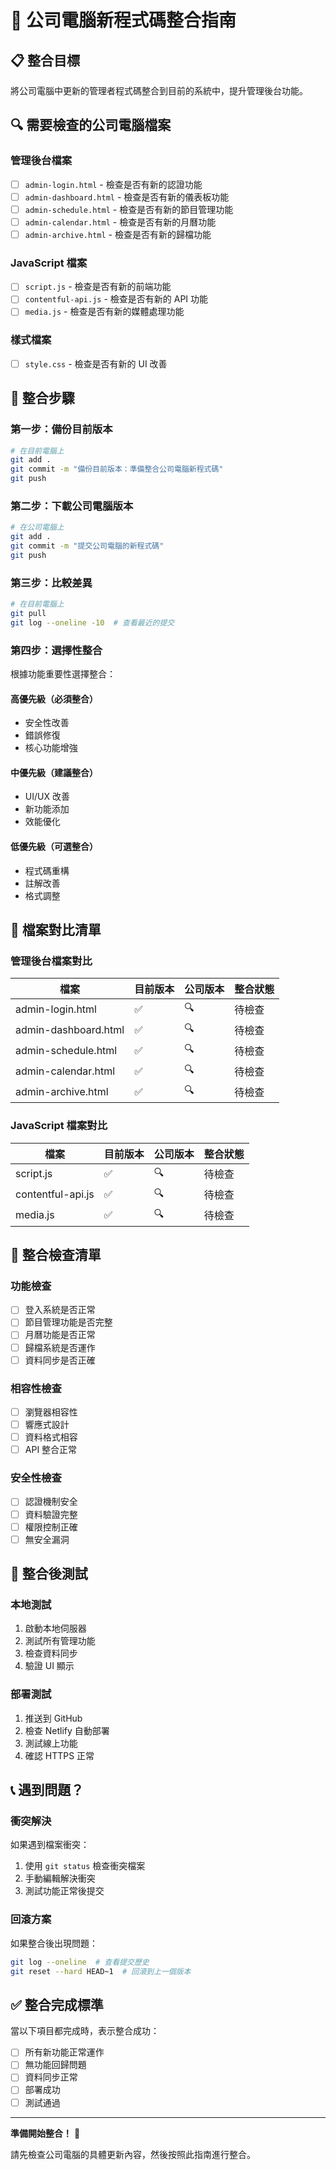 # 🏢 公司電腦新程式碼整合指南

## 📋 整合目標

將公司電腦中更新的管理者程式碼整合到目前的系統中，提升管理後台功能。

## 🔍 需要檢查的公司電腦檔案

### 管理後台檔案
- [ ] `admin-login.html` - 檢查是否有新的認證功能
- [ ] `admin-dashboard.html` - 檢查是否有新的儀表板功能
- [ ] `admin-schedule.html` - 檢查是否有新的節目管理功能
- [ ] `admin-calendar.html` - 檢查是否有新的月曆功能
- [ ] `admin-archive.html` - 檢查是否有新的歸檔功能

### JavaScript 檔案
- [ ] `script.js` - 檢查是否有新的前端功能
- [ ] `contentful-api.js` - 檢查是否有新的 API 功能
- [ ] `media.js` - 檢查是否有新的媒體處理功能

### 樣式檔案
- [ ] `style.css` - 檢查是否有新的 UI 改善

## 🔄 整合步驟

### 第一步：備份目前版本
```bash
# 在目前電腦上
git add .
git commit -m "備份目前版本：準備整合公司電腦新程式碼"
git push
```

### 第二步：下載公司電腦版本
```bash
# 在公司電腦上
git add .
git commit -m "提交公司電腦的新程式碼"
git push
```

### 第三步：比較差異
```bash
# 在目前電腦上
git pull
git log --oneline -10  # 查看最近的提交
```

### 第四步：選擇性整合
根據功能重要性選擇整合：

#### 高優先級（必須整合）
- 安全性改善
- 錯誤修復
- 核心功能增強

#### 中優先級（建議整合）
- UI/UX 改善
- 新功能添加
- 效能優化

#### 低優先級（可選整合）
- 程式碼重構
- 註解改善
- 格式調整

## 📁 檔案對比清單

### 管理後台檔案對比
| 檔案 | 目前版本 | 公司版本 | 整合狀態 |
|------|----------|----------|----------|
| admin-login.html | ✅ | 🔍 | 待檢查 |
| admin-dashboard.html | ✅ | 🔍 | 待檢查 |
| admin-schedule.html | ✅ | 🔍 | 待檢查 |
| admin-calendar.html | ✅ | 🔍 | 待檢查 |
| admin-archive.html | ✅ | 🔍 | 待檢查 |

### JavaScript 檔案對比
| 檔案 | 目前版本 | 公司版本 | 整合狀態 |
|------|----------|----------|----------|
| script.js | ✅ | 🔍 | 待檢查 |
| contentful-api.js | ✅ | 🔍 | 待檢查 |
| media.js | ✅ | 🔍 | 待檢查 |

## 🎯 整合檢查清單

### 功能檢查
- [ ] 登入系統是否正常
- [ ] 節目管理功能是否完整
- [ ] 月曆功能是否正常
- [ ] 歸檔系統是否運作
- [ ] 資料同步是否正確

### 相容性檢查
- [ ] 瀏覽器相容性
- [ ] 響應式設計
- [ ] 資料格式相容
- [ ] API 整合正常

### 安全性檢查
- [ ] 認證機制安全
- [ ] 資料驗證完整
- [ ] 權限控制正確
- [ ] 無安全漏洞

## 🚀 整合後測試

### 本地測試
1. 啟動本地伺服器
2. 測試所有管理功能
3. 檢查資料同步
4. 驗證 UI 顯示

### 部署測試
1. 推送到 GitHub
2. 檢查 Netlify 自動部署
3. 測試線上功能
4. 確認 HTTPS 正常

## 📞 遇到問題？

### 衝突解決
如果遇到檔案衝突：
1. 使用 `git status` 檢查衝突檔案
2. 手動編輯解決衝突
3. 測試功能正常後提交

### 回滾方案
如果整合後出現問題：
```bash
git log --oneline  # 查看提交歷史
git reset --hard HEAD~1  # 回滾到上一個版本
```

## ✅ 整合完成標準

當以下項目都完成時，表示整合成功：

- [ ] 所有新功能正常運作
- [ ] 無功能回歸問題
- [ ] 資料同步正常
- [ ] 部署成功
- [ ] 測試通過

---

**準備開始整合！** 🚀

請先檢查公司電腦的具體更新內容，然後按照此指南進行整合。
